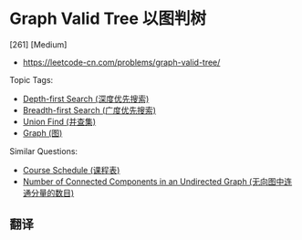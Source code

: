 # Graph Valid Tree 以图判树

[261] [Medium]

- https://leetcode-cn.com/problems/graph-valid-tree/

Topic Tags:

- [Depth-first Search (深度优先搜索)](https://leetcode-cn.com/tag/depth-first-search/)
- [Breadth-first Search (广度优先搜索)](https://leetcode-cn.com/tag/breadth-first-search/)
- [Union Find (并查集)](https://leetcode-cn.com/tag/union-find/)
- [Graph (图)](https://leetcode-cn.com/tag/graph/)

Similar Questions:

- [Course Schedule (课程表)](https://leetcode-cn.com/problems/course-schedule/)
- [Number of Connected Components in an Undirected Graph (无向图中连通分量的数目)](https://leetcode-cn.com/problems/number-of-connected-components-in-an-undirected-graph/)

## 翻译
